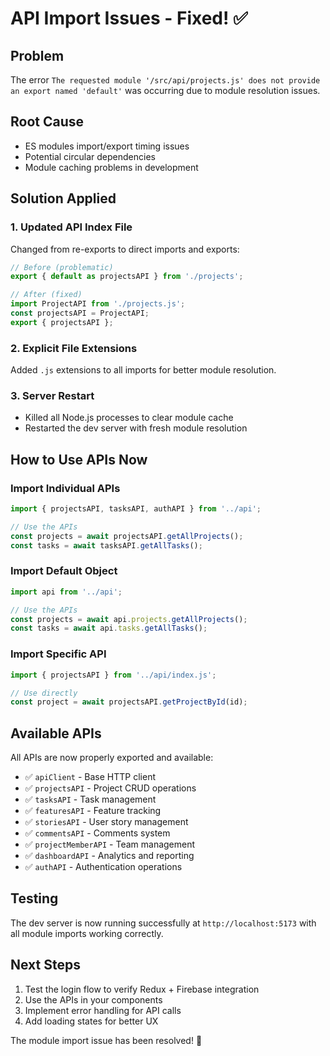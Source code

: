 # API Import Issues - Fixed! ✅

## Problem
The error `The requested module '/src/api/projects.js' does not provide an export named 'default'` was occurring due to module resolution issues.

## Root Cause
- ES modules import/export timing issues
- Potential circular dependencies
- Module caching problems in development

## Solution Applied

### 1. Updated API Index File
Changed from re-exports to direct imports and exports:

```javascript
// Before (problematic)
export { default as projectsAPI } from './projects';

// After (fixed)
import ProjectAPI from './projects.js';
const projectsAPI = ProjectAPI;
export { projectsAPI };
```

### 2. Explicit File Extensions
Added `.js` extensions to all imports for better module resolution.

### 3. Server Restart
- Killed all Node.js processes to clear module cache
- Restarted the dev server with fresh module resolution

## How to Use APIs Now

### Import Individual APIs
```javascript
import { projectsAPI, tasksAPI, authAPI } from '../api';

// Use the APIs
const projects = await projectsAPI.getAllProjects();
const tasks = await tasksAPI.getAllTasks();
```

### Import Default Object
```javascript
import api from '../api';

// Use the APIs
const projects = await api.projects.getAllProjects();
const tasks = await api.tasks.getAllTasks();
```

### Import Specific API
```javascript
import { projectsAPI } from '../api/index.js';

// Use directly
const project = await projectsAPI.getProjectById(id);
```

## Available APIs

All APIs are now properly exported and available:

- ✅ `apiClient` - Base HTTP client
- ✅ `projectsAPI` - Project CRUD operations
- ✅ `tasksAPI` - Task management
- ✅ `featuresAPI` - Feature tracking
- ✅ `storiesAPI` - User story management
- ✅ `commentsAPI` - Comments system
- ✅ `projectMemberAPI` - Team management
- ✅ `dashboardAPI` - Analytics and reporting
- ✅ `authAPI` - Authentication operations

## Testing
The dev server is now running successfully at `http://localhost:5173` with all module imports working correctly.

## Next Steps
1. Test the login flow to verify Redux + Firebase integration
2. Use the APIs in your components
3. Implement error handling for API calls
4. Add loading states for better UX

The module import issue has been resolved! 🎉
